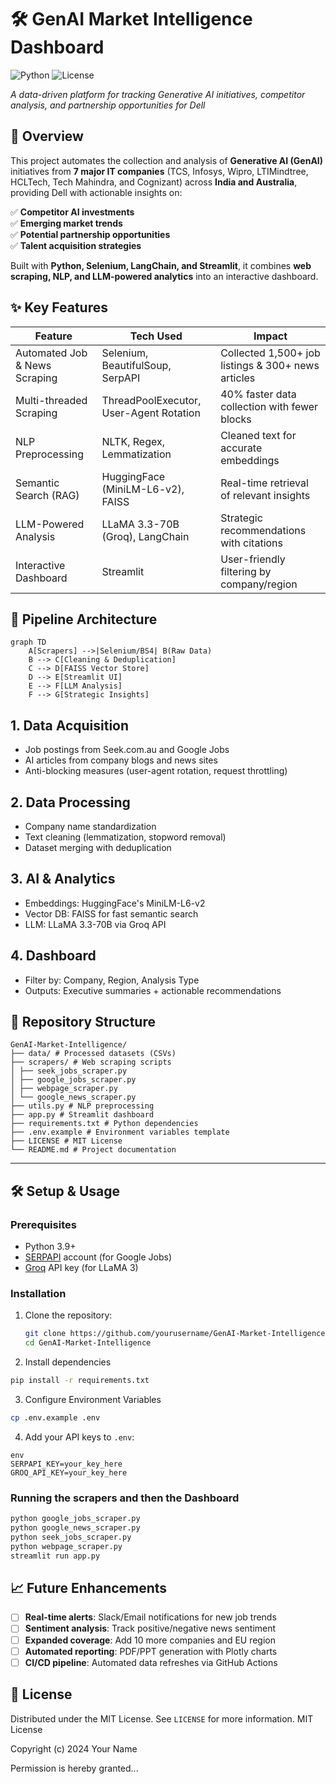 # 🛠 GenAI Market Intelligence Dashboard

![Python](https://img.shields.io/badge/Python-3.9+-blue.svg)
![License](https://img.shields.io/badge/License-MIT-green.svg)

*A data-driven platform for tracking Generative AI initiatives, competitor analysis, and partnership opportunities for Dell*

## 📌 Overview

This project automates the collection and analysis of **Generative AI (GenAI)** initiatives from **7 major IT companies** (TCS, Infosys, Wipro, LTIMindtree, HCLTech, Tech Mahindra, and Cognizant) across **India and Australia**, providing Dell with actionable insights on:

✅ **Competitor AI investments**  
✅ **Emerging market trends**  
✅ **Potential partnership opportunities**  
✅ **Talent acquisition strategies**  

Built with **Python, Selenium, LangChain, and Streamlit**, it combines **web scraping, NLP, and LLM-powered analytics** into an interactive dashboard.

## ✨ Key Features

| Feature                          | Tech Used                     | Impact |
|----------------------------------|-------------------------------|--------|
| Automated Job & News Scraping    | Selenium, BeautifulSoup, SerpAPI | Collected 1,500+ job listings & 300+ news articles |
| Multi-threaded Scraping          | ThreadPoolExecutor, User-Agent Rotation | 40% faster data collection with fewer blocks |
| NLP Preprocessing                | NLTK, Regex, Lemmatization    | Cleaned text for accurate embeddings |
| Semantic Search (RAG)            | HuggingFace (MiniLM-L6-v2), FAISS | Real-time retrieval of relevant insights |
| LLM-Powered Analysis             | LLaMA 3.3-70B (Groq), LangChain | Strategic recommendations with citations |
| Interactive Dashboard            | Streamlit                     | User-friendly filtering by company/region |

## 🚀 Pipeline Architecture

```mermaid
graph TD
    A[Scrapers] -->|Selenium/BS4| B(Raw Data)
    B --> C[Cleaning & Deduplication]
    C --> D[FAISS Vector Store]
    D --> E[Streamlit UI]
    E --> F[LLM Analysis]
    F --> G[Strategic Insights]
```

## 1. Data Acquisition
- Job postings from Seek.com.au and Google Jobs
- AI articles from company blogs and news sites
- Anti-blocking measures (user-agent rotation, request throttling)

## 2. Data Processing
- Company name standardization
- Text cleaning (lemmatization, stopword removal)
- Dataset merging with deduplication

## 3. AI & Analytics
- Embeddings: HuggingFace's MiniLM-L6-v2
- Vector DB: FAISS for fast semantic search
- LLM: LLaMA 3.3-70B via Groq API

## 4. Dashboard
- Filter by: Company, Region, Analysis Type
- Outputs: Executive summaries + actionable recommendations

## 📂 Repository Structure
```
GenAI-Market-Intelligence/
├── data/ # Processed datasets (CSVs)
├── scrapers/ # Web scraping scripts
│ ├── seek_jobs_scraper.py
│ ├── google_jobs_scraper.py
│ ├── webpage_scraper.py
│ └── google_news_scraper.py
├── utils.py # NLP preprocessing
├── app.py # Streamlit dashboard
├── requirements.txt # Python dependencies
├── .env.example # Environment variables template
├── LICENSE # MIT License
└── README.md # Project documentation
```

---
## 🛠 Setup & Usage

### Prerequisites
- Python 3.9+
- [SERPAPI](https://serpapi.com/) account (for Google Jobs)
- [Groq](https://groq.com/) API key (for LLaMA 3)

### Installation
1. Clone the repository:
   ```bash
   git clone https://github.com/yourusername/GenAI-Market-Intelligence.git
   cd GenAI-Market-Intelligence
   ```

2. Install dependencies
```bash
pip install -r requirements.txt
```
3. Configure Environment Variables
```bash
cp .env.example .env
```
4. Add your API keys to `.env`:
```
env
SERPAPI_KEY=your_key_here
GROQ_API_KEY=your_key_here
```
### Running the scrapers and then the Dashboard
```bash
python google_jobs_scraper.py
python google_news_scraper.py
python seek_jobs_scraper.py
python webpage_scraper.py
streamlit run app.py
```
## 📈 Future Enhancements

- [ ] **Real-time alerts**: Slack/Email notifications for new job trends  
- [ ] **Sentiment analysis**: Track positive/negative news sentiment  
- [ ] **Expanded coverage**: Add 10 more companies and EU region  
- [ ] **Automated reporting**: PDF/PPT generation with Plotly charts  
- [ ] **CI/CD pipeline**: Automated data refreshes via GitHub Actions

## 📜 License

Distributed under the MIT License. See `LICENSE` for more information.
MIT License

Copyright (c) 2024 Your Name

Permission is hereby granted...














